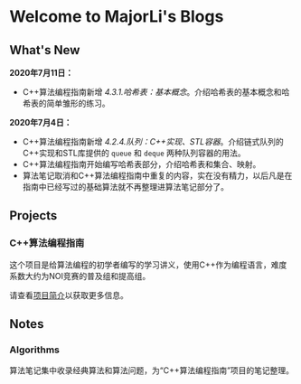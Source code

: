 # Welcome to MajorLi's Blogs

## What's New

**2020年7月11日：**

- C++算法编程指南新增 *4.3.1.哈希表：基本概念*。介绍哈希表的基本概念和哈希表的简单雏形的练习。

**2020年7月4日：**

- C++算法编程指南新增 *4.2.4.队列：C++实现、STL容器*。介绍链式队列的C++实现和STL库提供的 ``queue`` 和 ``deque`` 两种队列容器的用法。
- C++算法编程指南开始编写哈希表部分，介绍哈希表和集合、映射。
- 算法笔记取消和C++算法编程指南中重复的内容，实在没有精力，以后凡是在指南中已经写过的基础算法就不再整理进算法笔记部分了。

## Projects


### C++算法编程指南

这个项目是给算法编程的初学者编写的学习讲义，使用C++作为编程语言，难度系数大约为NOI竞赛的普及组和提高组。

请查看[项目简介](projects/algo_guide.md)以获取更多信息。

## Notes

### Algorithms

算法笔记集中收录经典算法和算法问题，为“C++算法编程指南”项目的笔记整理。


